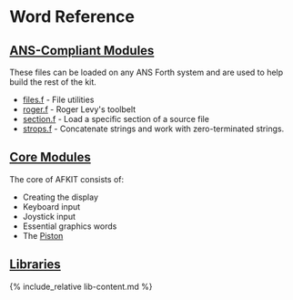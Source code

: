 # Word Reference

## [ANS-Compliant Modules](ans.md)

These files can be loaded on any ANS Forth system and are used to help build the rest of the kit.

- [files.f](ans.md#files) - File utilities
- [roger.f](ans.md#roger) - Roger Levy's toolbelt
- [section.f](ans.md#section) - Load a specific section of a source file
- [strops.f](ans.md#strops) - Concatenate strings and work with zero-terminated strings.

## [Core Modules](core.md)

The core of AFKIT consists of:

- Creating the display
- Keyboard input
- Joystick input
- Essential graphics words
- The [Piston](piston.md)

## [Libraries](lib.md)

{% include_relative lib-content.md %}

